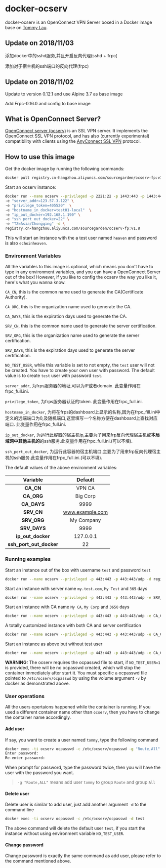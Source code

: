 # docker-ocserv

docker-ocserv is an OpenConnect VPN Server boxed in a Docker image base on [Tommy Lau](mailto:tommy@gen-new.com).

## Update on 2018/11/03

添加docker中的sshd服务,并且开启反向代理(sshd + frpc)

添加对于宿主机的ssh端口的反向代理(frpc)


## Update on 2018/11/02

Update to version 0.12.1 and use Alpine 3.7 as base image

Add Frpc-0.16.0 and config to base image

## What is OpenConnect Server?

[OpenConnect server (ocserv)](http://www.infradead.org/ocserv/) is an SSL VPN server. It implements the OpenConnect SSL VPN protocol, and has also (currently experimental) compatibility with clients using the [AnyConnect SSL VPN](http://www.cisco.com/c/en/us/support/security/anyconnect-vpn-client/tsd-products-support-series-home.html) protocol.

## How to use this image

Get the docker image by running the following commands:

```bash
docker pull registry.cn-hangzhou.aliyuncs.com/sourcegarden/ocserv-fp:v1.7
```

Start an ocserv instance:

```bash
docker run --name ocserv --privileged -p 2221:22 -p 1443:443 -p 1443:443/udp \
-e "server_addr=123.57.3.122" \
-e "privilege_token=405520"  \
-e "hostname_in_docker=test01-local"  \
-e "ip_out_docker=192.168.1.190" \
-e "ssh_port_out_docker=22" \
-e "TZ=Asia/Chongqing" -d \
registry.cn-hangzhou.aliyuncs.com/sourcegarden/ocserv-fp:v1.8

```

This will start an instance with the a test user named `heaven` and password is also `echoinheaven`.

### Environment Variables

All the variables to this image is optional, which means you don't have to type in any environment variables, and you can have a OpenConnect Server out of the box! However, if you like to config the ocserv the way you like it, here's what you wanna know.

`CA_CN`, this is the common name used to generate the CA(Certificate Authority).

`CA_ORG`, this is the organization name used to generate the CA.

`CA_DAYS`, this is the expiration days used to generate the CA.

`SRV_CN`, this is the common name used to generate the server certification.

`SRV_ORG`, this is the organization name used to generate the server certification.

`SRV_DAYS`, this is the expiration days used to generate the server certification.

`NO_TEST_USER`, while this variable is set to not empty, the `test` user will not be created. You have to create your own user with password. The default value is to create `test` user with password `test`.

`server_addr`, 为frps服务器的地址,可以为IP或者domain. 此变量作用在frpc_full.ini.

`privilege_token`, 为frps服务器认证的token. 此变量作用在frpc_full.ini.

`hostname_in_docker`, 为将在frps的dashboard上显示的名称,因为在frpc_fill.ini中定义的远端端口为0,及随机端口,这里填写一个名称方便在dashboard上查找对应端口. 此变量作用在frpc_full.ini.

`ip_out_docker`, 为运行此容器的宿主机ip,主要为了用来frp反向代理宿主机或**本局域网中其他主机的**的ssh服务.此变量作用在frpc_full.ini.(可以不填).

`ssh_port_out_docker`, 为运行此容器的宿主机端口,主要为了用来frp反向代理宿主机的ssh服务.此变量作用在frpc_full.ini.(可以不填).

The default values of the above environment variables:

|   Variable   |     Default     |
|:------------:|:---------------:|
|  **CA_CN**   |      VPN CA     |
|  **CA_ORG**  |     Big Corp    |
| **CA_DAYS**  |       9999      |
|  **SRV_CN**  | www.example.com |
| **SRV_ORG**  |    My Company   |
| **SRV_DAYS** |       9999      |
| **ip_out_docker** | 127.0.0.1  |
| **ssh_port_out_docker** | 22   |


### Running examples

Start an instance out of the box with username `test` and password `test`

```bash
docker run --name ocserv --privileged -p 443:443 -p 443:443/udp -d registry.cn-hangzhou.aliyuncs.com/sourcegarden/ocserv-fp:v1.7
```

Start an instance with server name `my.test.com`, `My Test` and `365` days

```bash
docker run --name ocserv --privileged -p 443:443 -p 443:443/udp -e SRV_CN=my.test.com -e SRV_ORG="My Test" -e SRV_DAYS=365 -d registry.cn-hangzhou.aliyuncs.com/sourcegarden/ocserv-fp:v1.7
```

Start an instance with CA name `My CA`, `My Corp` and `3650` days

```bash
docker run --name ocserv --privileged -p 443:443 -p 443:443/udp -e CA_CN="My CA" -e CA_ORG="My Corp" -e CA_DAYS=3650 -d registry.cn-hangzhou.aliyuncs.com/sourcegarden/ocserv-fp:v1.7
```

A totally customized instance with both CA and server certification

```bash
docker run --name ocserv --privileged -p 443:443 -p 443:443/udp -e CA_CN="My CA" -e CA_ORG="My Corp" -e CA_DAYS=3650 -e SRV_CN=my.test.com -e SRV_ORG="My Test" -e SRV_DAYS=365 -d registry.cn-hangzhou.aliyuncs.com/sourcegarden/ocserv-fp:v1.7
```

Start an instance as above but without test user

```bash
docker run --name ocserv --privileged -p 443:443 -p 443:443/udp -e CA_CN="My CA" -e CA_ORG="My Corp" -e CA_DAYS=3650 -e SRV_CN=my.test.com -e SRV_ORG="My Test" -e SRV_DAYS=365 -e NO_TEST_USER=1 -v /some/path/to/ocpasswd:/etc/ocserv/ocpasswd -d registry.cn-hangzhou.aliyuncs.com/sourcegarden/ocserv-fp:v1.7
```

**WARNING:** The ocserv requires the ocpasswd file to start, if `NO_TEST_USER=1` is provided, there will be no ocpasswd created, which will stop the container immediately after start it. You must specific a ocpasswd file pointed to `/etc/ocserv/ocpasswd` by using the volume argument `-v` by docker as demonstrated above.

### User operations

All the users opertaions happened while the container is running. If you used a different container name other than `ocserv`, then you have to change the container name accordingly.

#### Add user

If say, you want to create a user named `tommy`, type the following command

```bash
docker exec -ti ocserv ocpasswd -c /etc/ocserv/ocpasswd -g "Route,All" tommy
Enter password:
Re-enter password:
```

When prompt for password, type the password twice, then you will have the user with the password you want.

>`-g "Route,ALL"` means add user `tommy` to group `Route` and group `All`

#### Delete user

Delete user is similar to add user, just add another argument `-d` to the command line

```bash
docker exec -ti ocserv ocpasswd -c /etc/ocserv/ocpasswd -d test
```

The above command will delete the default user `test`, if you start the instance without using environment variable `NO_TEST_USER`.

#### Change password

Change password is exactly the same command as add user, please refer to the command mentioned above.
